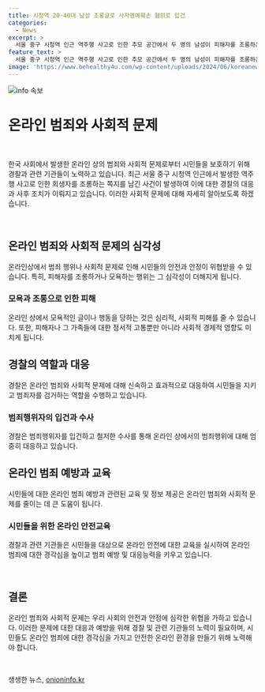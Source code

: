 ```yaml
---
title: 시청역 20·40대 남성 조롱글로 사자명예훼손 혐의로 입건
categories:
  - News
excerpt: >
  서울 중구 시청역 인근 역주행 사고로 인한 추모 공간에서 두 명의 남성이 피해자를 조롱하는 쪽지를 남겨 사회적 논란을 빚었습니다. 20대 남성 A씨는 토마토 주스가 돼 버린 (희생)자 분들의 (명복)을 빕니다라는 조롱적인 글로 피해자들의 명예를 훼손한 혐의로 자수되었고, 40대 남성 B씨는 추모공간에 조롱 글을 남긴 뒤 사자명예훼손 혐의로 입건되었습니다. 경찰은 모욕성 인터넷 게시글 3건에 대한 조사에도 착수했습니다.
feature_text: >
  서울 중구 시청역 인근 역주행 사고로 인한 추모 공간에서 두 명의 남성이 피해자를 조롱하는 쪽지를 남겨 사회적 논란을 빚었습니다. 20대 남성 A씨는 토마토 주스가 돼 버린 (희생)자 분들의 (명복)을 빕니다라는 조롱적인 글로 피해자들의 명예를 훼손한 혐의로 자수되었고, 40대 남성 B씨는 추모공간에 조롱 글을 남긴 뒤 사자명예훼손 혐의로 입건되었습니다. 경찰은 모욕성 인터넷 게시글 3건에 대한 조사에도 착수했습니다.
image: 'https://www.behealthy4u.com/wp-content/uploads/2024/06/koreanews.jpg'
---
```


<p><img src="https://www.behealthy4u.com/wp-content/uploads/2024/06/koreanews.jpg" alt="info 속보" /></p>

<h1 data-ke-size="size26">온라인 범죄와 사회적 문제</h1>

<p data-ke-size="size16">&nbsp;</p>

<p>한국 사회에서 발생한 온라인 상의 범죄와 사회적 문제로부터 시민들을 보호하기 위해 경찰과 관련 기관들이 노력하고 있습니다. 최근 서울 중구 시청역 인근에서 발생한 역주행 사고로 인한 희생자를 조롱하는 쪽지를 남긴 사건이 발생하여 이에 대한 경찰의 대응과 사후 조치가 이뤄지고 있습니다. 이러한 사회적 문제에 대해 자세히 알아보도록 하겠습니다.</p>

<p data-ke-size="size16">&nbsp;</p>

<h2 data-ke-size="size26">온라인 범죄와 사회적 문제의 심각성</h2>

<p data-ke-size="size16">온라인상에서 범죄 행위나 사회적 문제로 인해 시민들의 안전과 안정이 위협받을 수 있습니다. 특히, 피해자를 조롱하거나 모욕하는 행위는 그 심각성이 더해지게 됩니다.</p>

<h3 data-ke-size="size22">모욕과 조롱으로 인한 피해</h3>

<p data-ke-size="size16">온라인 상에서 모욕적인 글이나 행동을 당하는 것은 심리적, 사회적 피해를 줄 수 있습니다. 또한, 피해자나 그 가족들에 대한 정서적 고통뿐만 아니라 사회적 경제적 영향도 미치게 됩니다.</p>

<h2 data-ke-size="size26">경찰의 역할과 대응</h2>

<p data-ke-size="size16">경찰은 온라인 범죄와 사회적 문제에 대해 신속하고 효과적으로 대응하여 시민들을 지키고 범죄자를 검거하는 역할을 수행하고 있습니다.</p>

<h3 data-ke-size="size22">범죄행위자의 입건과 수사</h3>

<p data-ke-size="size16">경찰은 범죄행위자를 입건하고 철저한 수사를 통해 온라인 상에서의 범죄행위에 대해 엄중히 대응하고 있습니다.</p>

<h2 data-ke-size="size26">온라인 범죄 예방과 교육</h2>

<p data-ke-size="size16">시민들에 대한 온라인 범죄 예방과 관련된 교육 및 정보 제공은 온라인 범죄와 사회적 문제를 줄이는 데 큰 도움이 됩니다.</p>

<h3 data-ke-size="size22">시민들을 위한 온라인 안전교육</h3>

<p data-ke-size="size16">경찰과 관련 기관들은 시민들을 대상으로 온라인 안전에 대한 교육을 실시하여 온라인 범죄에 대한 경각심을 높이고 범죄 예방 및 대응능력을 키우고 있습니다.</p>

<p data-ke-size="size16">&nbsp;</p>

<h2 data-ke-size="size26">결론</h2>

<p data-ke-size="size16">온라인 범죄와 사회적 문제는 우리 사회의 안전과 안정에 심각한 위협을 가하고 있습니다. 이러한 문제에 대한 대응과 예방을 위해 경찰 및 관련 기관들의 노력이 필요하며, 시민들도 온라인 범죄에 대한 경각심을 가지고 안전한 온라인 환경을 만들기 위해 노력해야 합니다.</p>

<p data-ke-size="size16">&nbsp;</p>
생생한 뉴스, <a href="https://onioninfo.kr" rel="dofollow">onioninfo.kr</a>


